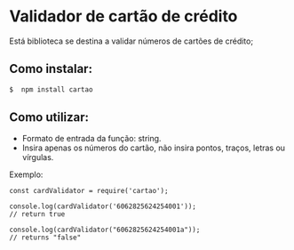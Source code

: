 # Validador de cartão de crédito

Está biblioteca se destina a validar números de cartões de crédito;

## Como instalar:

```zsh
$  npm install cartao
```

## Como utilizar:
* Formato de entrada da função: string.
* Insira apenas os números do cartão, não insira pontos, traços, letras ou vírgulas.


Exemplo:

```node
const cardValidator = require('cartao');

console.log(cardValidator('6062825624254001'));
// return true

console.log(cardValidator("6062825624254001a"));
// returns "false"
```
